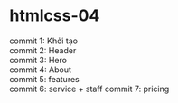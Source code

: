 # htmlcss-04
commit 1: Khởi tạo</br>
commit 2: Header</br>
commit 3: Hero</br>
commit 4: About</br>
commit 5: features</br>
commit 6: service + staff
commit 7: pricing
